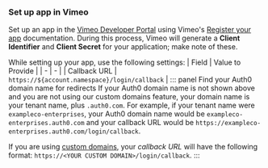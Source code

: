 ### Set up app in Vimeo
Set up an app in the [Vimeo Developer Portal](https://developer.vimeo.com/apps/new) using Vimeo's [Register your app](https://developer.vimeo.com/api/guides/start#register-your-app) documentation. During this process, Vimeo will generate a **Client Identifier** and **Client Secret** for your application; make note of these.

While setting up your app, use the following settings:
| Field | Value to Provide |
| - | - |
| Callback URL | `https://${account.namespace}/login/callback` |
::: panel Find your Auth0 domain name for redirects
If your Auth0 domain name is not shown above and you are not using our custom domains feature, your domain name is your tenant name, plus `.auth0.com`. For example, if your tenant name were `exampleco-enterprises`, your Auth0 domain name would be `exampleco-enterprises.auth0.com` and your callback URL would be `https://exampleco-enterprises.auth0.com/login/callback`.

If you are using [custom domains](https://auth0.com/docs/custom-domains), your <dfn data-key="callback">callback URL</dfn> will have the following format: `https://<YOUR CUSTOM DOMAIN>/login/callback`.
:::